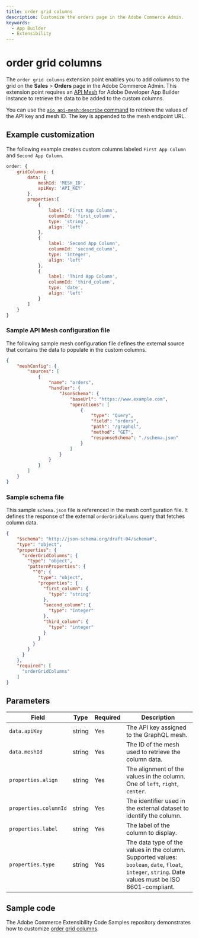 ```yaml
---
title: order grid columns
description: Customize the orders page in the Adobe Commerce Admin.
keywords:
  - App Builder
  - Extensibility
---
```


# order grid columns

The `order grid columns` extension point enables you to add columns to the grid on the **Sales** > **Orders** page in the Adobe Commerce Admin. This extension point requires an [API Mesh](https://developer.adobe.com/graphql-mesh-gateway/gateway) for Adobe Developer App Builder instance to retrieve the data to be added to the custom columns.

You can use the [`aio api-mesh:describe` command](https://developer.adobe.com/graphql-mesh-gateway/gateway/command-reference/#aio-api-meshdescribe) to retrieve the values of the API key and mesh ID. The key is appended to the mesh endpoint URL.

## Example customization

​The following example creates custom columns labeled `First App Column` and `Second App Column`.

```javascript
order: {
    gridColumns: {
        data: {
            meshId: 'MESH_ID',
            apiKey: 'API_KEY'
        },
        properties:[
            {
                label: 'First App Column',
                columnId: 'first_column',
                type: 'string',
                align: 'left'
            },
            {
                label: 'Second App Column',
                columnId: 'second_column',
                type: 'integer',
                align: 'left'
            },
            {
                label: 'Third App Column',
                columnId: 'third_column',
                type: 'date',
                align: 'left'
            }
        ]
    }
}
```

### Sample API Mesh configuration file

The following sample mesh configuration file defines the external source that contains the data to populate in the custom columns.

```json
{
    "meshConfig": {
        "sources": [
            {
                "name": "orders",
                "handler": {
                    "JsonSchema": {
                        "baseUrl": "https://www.example.com",
                        "operations": [
                            {
                                "type": "Query",
                                "field": "orders",
                                "path": "/graphql",
                                "method": "GET",
                                "responseSchema": "./schema.json"
                            }
                        ]
                    }
                }
            }
        ]
    }
} 
```

### Sample schema file

This sample `schema.json` file is referenced in the mesh configuration file. It defines the response of the external `orderGridColumns` query that fetches column data.

```json
{
    "$schema": "http://json-schema.org/draft-04/schema#",
    "type": "object",
    "properties": {
      "orderGridColumns": {
        "type": "object",
        "patternProperties": {
          "^0": {
            "type": "object",
            "properties": {
              "first_column": {
                "type": "string"
              },
              "second_column": {
                "type": "integer"
              },
              "third_column": {
                "type": "integer"
              }
            }
          }
        }
      }
    },
    "required": [
      "orderGridColumns"
    ]
}
```

## Parameters

| Field | Type | Required | Description |
| --- | --- | --- | --- |
| `data.apiKey` | string | Yes | The API key assigned to the GraphQL mesh. |
| `data.meshId` | string | Yes | The ID of the mesh used to retrieve the column data.|
| `properties.align` | string | Yes | The alignment of the values in the column. One of `left`, `right`, `center`. |
| `properties.columnId` | string | Yes | The identifier used in the external dataset to identify the column. |
| `properties.label` | string | Yes | The label of the column to display. |
| `properties.type` | string | Yes | The data type of the values in the column. Supported values: `boolean`, `date`, `float`, `integer`, `string`. Date values must be ISO 8601-compliant. |

## Sample code

The Adobe Commerce Extensibility Code Samples repository demonstrates how to customize [order grid columns](https://github.com/adobe/adobe-commerce-samples/tree/main/admin-ui-sdk/order/custom-grid-columns).
